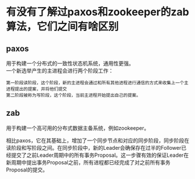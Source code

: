 # 有没有了解过paxos和zookeeper的zab算法，它们之间有啥区别

## paxos

用于构建一个分布式的一致性状态机系统，通用性更强。  
一个新选举产生的主进程会进行两个阶段工作：

    第一阶段读阶段，这个阶段，新的主进程会通过和所有其他进程进行通信的方式来收集上一个主进程提出的提案，并将他们提交
    第二阶段被称为写阶段，这个阶段，当前主进程开始提出自己的提案。

## zab

用于构建一个高可用的分布式数据主备系统，例如zookeeper。  

相比paxos，它在其基础上，增加了一个同步节点和对应的同步阶段，同步阶段在读阶段和写阶段之间。在同步阶段中，新的Leader会确保存在过半的Follower已经提交了之前Leader周期中的所有事务Proposal。这一步骤有效的保证Leader在新周期中提出事务Proposal之前，所有进程都已经完成了对之前所有事务Proposal的提交。

